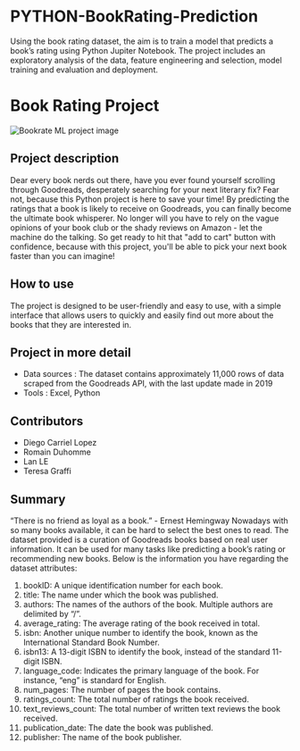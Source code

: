 # PYTHON-BookRating-Prediction
Using the book rating dataset, the aim is to train a model that predicts a book’s rating using Python Jupiter Notebook. The project includes an exploratory analysis of the data, feature engineering and selection, model training and evaluation and deployment.


# Book Rating Project  
![Bookrate ML project image](https://user-images.githubusercontent.com/105980964/219857092-98299fc9-fefe-4680-8475-a1e18b80fd12.jpg)


## Project description
Dear every book nerds out there, have you ever found yourself scrolling through Goodreads, desperately searching for your next literary fix?
Fear not, because this Python project is here to save your time! By predicting the ratings that a book is likely to receive on Goodreads, you can finally become the ultimate book whisperer. No longer will you have to rely on the vague opinions of your book club or the shady reviews on Amazon - let the machine do the talking. So get ready to hit that "add to cart" button with confidence, because with this project, you'll be able to pick your next book faster than you can imagine! 

## How to use 

The project is designed to be user-friendly and easy to use, with a simple interface that allows users to quickly and easily find out more about the books that they are interested in.


## Project in more detail
-	Data sources : The dataset contains approximately 11,000 rows of data scraped from the Goodreads API, with the last update made in 2019
-	Tools : Excel, Python 

## Contributors
- Diego Carriel Lopez
- Romain Duhomme
- Lan LE
- Teresa Graffi


## Summary 
“There is no friend as loyal as a book.” - Ernest Hemingway
Nowadays with so many books available, it can be hard to select the best ones to read. The
dataset provided is a curation of Goodreads books based on real user information. It can be
used for many tasks like predicting a book’s rating or recommending new books.
Below is the information you have regarding the dataset attributes:
1) bookID: A unique identification number for each book.
2) title: The name under which the book was published.
3) authors: The names of the authors of the book. Multiple authors are delimited by
“/”.
4) average_rating: The average rating of the book received in total.
5) isbn: Another unique number to identify the book, known as the International
Standard Book Number.
6) isbn13: A 13-digit ISBN to identify the book, instead of the standard 11-digit ISBN.
7) language_code: Indicates the primary language of the book. For instance, “eng” is
standard for English.
8) num_pages: The number of pages the book contains.
9) ratings_count: The total number of ratings the book received.
10) text_reviews_count: The total number of written text reviews the book received.
11) publication_date: The date the book was published.
12) publisher: The name of the book publisher.
